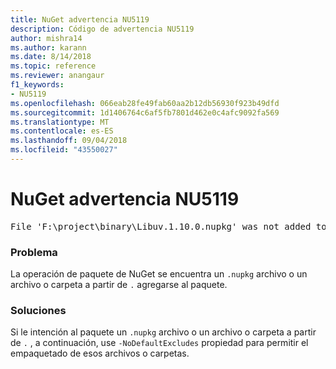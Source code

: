 ```yaml
---
title: NuGet advertencia NU5119
description: Código de advertencia NU5119
author: mishra14
ms.author: karann
ms.date: 8/14/2018
ms.topic: reference
ms.reviewer: anangaur
f1_keywords:
- NU5119
ms.openlocfilehash: 066eab28fe49fab60aa2b12db56930f923b49dfd
ms.sourcegitcommit: 1d1406764c6af5fb7801d462e0c4afc9092fa569
ms.translationtype: MT
ms.contentlocale: es-ES
ms.lasthandoff: 09/04/2018
ms.locfileid: "43550027"
---
```

# <a name="nuget-warning-nu5119"></a>NuGet advertencia NU5119
<pre>File 'F:\project\binary\Libuv.1.10.0.nupkg' was not added to the package. Files and folders starting with '.' or ending with '.nupkg' are excluded by default. To include this file, use -NoDefaultExcludes from the commandline</pre>

### <a name="issue"></a>Problema

La operación de paquete de NuGet se encuentra un `.nupkg` archivo o un archivo o carpeta a partir de `.` agregarse al paquete.


### <a name="solution"></a>Soluciones

Si le intención al paquete un `.nupkg` archivo o un archivo o carpeta a partir de `.` , a continuación, use `-NoDefaultExcludes` propiedad para permitir el empaquetado de esos archivos o carpetas.


